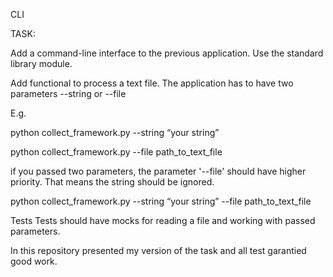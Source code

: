 CLI

TASK:

Add a command-line interface to the previous application. Use the standard library module. 

Add functional to process a text file. The application has to have two parameters --string or --file 

E.g.

python collect_framework.py --string “your string”

python collect_framework.py --file path_to_text_file

if you passed two parameters, the parameter '--file' should have higher priority. That means the string should be ignored.

python collect_framework.py  --string “your string” --file path_to_text_file

Tests
Tests should have mocks for reading a file and working with passed parameters. 

In this repository presented my version of the task and all test garantied good work.
